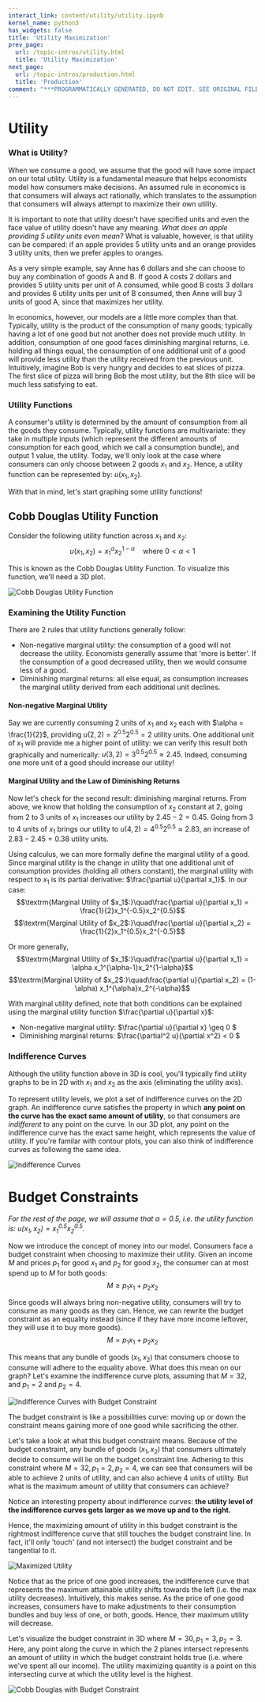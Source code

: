```yaml
---
interact_link: content/utility/utility.ipynb
kernel_name: python3
has_widgets: false
title: 'Utility Maximization'
prev_page:
  url: /topic-intros/utility.html
  title: 'Utility Maximization'
next_page:
  url: /topic-intros/production.html
  title: 'Production'
comment: "***PROGRAMMATICALLY GENERATED, DO NOT EDIT. SEE ORIGINAL FILES IN /content***"
---
```

# Utility

### What is Utility?

When we consume a good, we assume that the good will have some impact on our total utility. Utility is a fundamental measure that helps economists model how consumers make decisions. An assumed rule in economics is that consumers will always act rationally, which translates to the assumption that consumers will always attempt to maximize their own utility. 

It is important to note that utility doesn't have specified units and even the face value of utility doesn't have any meaning. *What does an apple providing 5 utility units even mean?* What is valuable, however, is that utility can be compared: if an apple provides 5 utility units and an orange provides 3 utility units, then we prefer apples to oranges.

As a very simple example, say Anne has 6 dollars and she can choose to buy any combination of goods A and B. If good A costs 2 dollars and provides 5 utility units per unit of A consumed, while good B costs 3 dollars and provides 6 utility units per unit of B consumed, then Anne will buy 3 units of good A, since that maximizes her utility. 

In economics, however, our models are a little more complex than that. Typically, utility is the product of the consumption of many goods; typically having a lot of one good but not another does not provide much utility. In addition, consumption of one good faces diminishing marginal returns, i.e. holding all things equal, the consumption of one additional unit of a good will provide less utility than the utility received from the previous unit. Intuitively, imagine Bob is very hungry and decides to eat slices of pizza. The first slice of pizza will bring Bob the most utility, but the 8th slice will be much less satisfying to eat.

### Utility Functions
A consumer's utility is determined by the amount of consumption from all the goods they consume. Typically, utility functions are multivariate: they take in multiple inputs (which represent the different amounts of consumption for each good, which we call a consumption bundle), and output 1 value, the utility. Today, we'll only look at the case where consumers can only choose between 2 goods $x_1$ and $x_2$. Hence, a utility function can be represented by: $u(x_1,x_2)$. 

With that in mind, let's start graphing some utility functions!





## Cobb Douglas Utility Function
Consider the following utility function across $x_1$ and $x_2$:
$$u(x_1, x_2)=x_1^{\alpha}x_2^{1-\alpha}\quad\textrm{where $0<\alpha<1$}$$

This is known as the Cobb Douglas Utility Function. To visualize this function, we'll need a 3D plot. 





![Cobb Douglas Utility Function](cobb-douglas.png)



### Examining the Utility Function

There are 2 rules that utility functions generally follow: 
- Non-negative marginal utility: the consumption of a good will not decrease the utility. Economists generally assume that 'more is better'. If the consumption of a good decreased utility, then we would consume less of a good. 
- Diminishing marginal returns: all else equal, as consumption increases the marginal utility derived from each additional unit declines.

#### Non-negative Marginal Utility
Say we are currently consuming 2 units of $x_1$ and $x_2$ each with $\alpha = \frac{1}{2}$, providing $u(2,2)=2^{0.5}2^{0.5}=2$ utility units. One additional unit of $x_1$ will provide me a higher point of utility: we can verify this result both graphically and numerically: $u(3,2)=3^{0.5}2^{0.5}\approx2.45$. Indeed, consuming one more unit of a good should increase our utility!

#### Marginal Utility and the Law of Diminishing Returns
Now let's check for the second result: diminishing marginal returns. From above, we know that holding the consumption of $x_2$ constant at 2, going from 2 to 3 units of $x_1$ increases our utility by $2.45-2=0.45$. Going from 3 to 4 units of $x_1$ brings our utility to $u(4,2)=4^{0.5}2^{0.5}\approx 2.83$, an increase of $2.83-2.45=0.38$ utility units.

Using calculus, we can more formally define the marginal utility of a good. Since marginal utility is the change in utility that one additional unit of consumption provides (holding all others constant), the marginal utility with respect to $x_1$ is its partial derivative: $\frac{\partial u}{\partial x_1}$. In our case:
$$\textrm{Marginal Utility of $x_1$:}\quad\frac{\partial u}{\partial x_1} = \frac{1}{2}x_1^{-0.5}x_2^{0.5}$$
$$\textrm{Marginal Utility of $x_2$:}\quad\frac{\partial u}{\partial x_2} = \frac{1}{2}x_1^{0.5}x_2^{-0.5}$$

Or more generally, 
$$\textrm{Marginal Utility of $x_1$:}\quad\frac{\partial u}{\partial x_1} = \alpha x_1^{\alpha-1}x_2^{1-\alpha}$$
$$\textrm{Marginal Utility of $x_2$:}\quad\frac{\partial u}{\partial x_2} = (1-\alpha) x_1^{\alpha}x_2^{-\alpha}$$


With marginal utility defined, note that both conditions can be explained using the marginal utility function $\frac{\partial u}{\partial x}$: 
- Non-negative marginal utility: $\frac{\partial u}{\partial x} \geq 0 $
- Diminishing marginal returns: $\frac{\partial^2 u}{\partial x^2} < 0 $



### Indifference Curves
Although the utility function above in 3D is cool, you'll typically find utility graphs to be in 2D with $x_1$ and $x_2$ as the axis (eliminating the utility axis). 

To represent utility levels, we plot a set of indifference curves on the 2D graph. An indifference curve satisfies the property in which **any point on the curve has the exact same amount of utility**, so that consumers are _indifferent_ to any point on the curve. In our 3D plot, any point on the indifference curve has the exact same height, which represents the value of utility. If you're familar with contour plots, you can also think of indifference curves as following the same idea. 







![Indifference Curves](indifference-curves.png)



# Budget Constraints
_For the rest of the page, we will assume that $\alpha = 0.5$, i.e. the utility function is: $u(x_1, x_2) = x_1^{0.5}x_2^{0.5}$._

Now we introduce the concept of money into our model. Consumers face a budget constraint when choosing to maximize their utility. Given an income $M$ and prices $p_1$ for good $x_1$ and $p_2$ for good $x_2$, the consumer can at most spend up to $M$ for both goods:
$$M \geq p_1x_1 + p_2x_2$$

Since goods will always bring non-negative utility, consumers will try to consume as many goods as they can. Hence, we can rewrite the budget constraint as an equality instead (since if they have more income leftover, they will use it to buy more goods).
$$M = p_1x_1 + p_2x_2$$

This means that any bundle of goods $(x_1,x_2)$ that consumers choose to consume will adhere to the equality above. What does this mean on our graph? Let's examine the indifference curve plots, assuming that $M = 32$, and $p_1 =2$ and $p_2 = 4$. 






![Indifference Curves with Budget Constraint](budget-constraint.png)



The budget constraint is like a possibilities curve: moving up or down the constraint means gaining more of one good while sacrificing the other.

Let's take a look at what this budget constraint means. Because of the budget constraint, any bundle of goods $(x_1,x_2)$ that consumers ultimately decide to consume will lie on the budget constraint line. Adhering to this constraint where $M=32, p_1 = 2, p_2 = 4$, we can see that consumers will be able to achieve 2 units of utility, and can also achieve 4 units of utility. But what is the maximum amount of utility that consumers can achieve? 

Notice an interesting property about indifference curves: **the utility level of the indifference curves gets larger as we move up and to the right.**

Hence, the maximizing amount of utility in this budget constraint is the rightmost indifference curve that still touches the budget constraint line. In fact, it'll only 'touch' (and not intersect) the budget constraint and be tangential to it. 





![Maximized Utility](maximized-utility.png)



Notice that as the price of one good increases, the indifference curve that represents the maximum attainable utility shifts towards the left (i.e. the max utility decreases). Intuitively, this makes sense. As the price of one good increases, consumers have to make adjustments to their consumption bundles and buy less of one, or both, goods. Hence, their maximum utility will decrease.

Let's visualize the budget constraint in 3D where $M=30, p_1=3, p_2=3$. Here, any point along the curve in which the 2 planes intersect represents an amount of utility in which the budget constraint holds true (i.e. where we've spent all our income). The utility maximizing quantity is a point on this intersecting curve at which the utility level is the highest.





![Cobb Douglas with Budget Constraint](cobb-douglas-budget-constraint.png)



 


